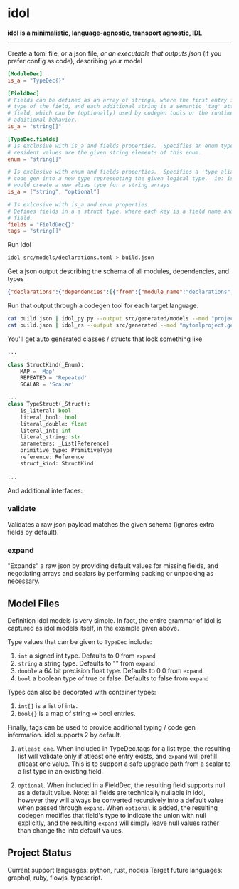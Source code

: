 # idol

**idol is a minimalistic, language-agnostic, transport agnostic, IDL**

---

Create a toml file, or a json file, _or an executable that outputs json_ (if you prefer config as code), describing your model

```toml
[ModuleDec]
is_a = "TypeDec{}"

[FieldDec]
# Fields can be defined as an array of strings, where the first entry is the logical
# type of the field, and each additional string is a semantic 'tag' attached to the
# field, which can be (optionally) used by codegen tools or the runtime to provide
# additional behavior.
is_a = "string[]"

[TypeDec.fields]
# Is exclusive with is_a and fields properties.  Specifies an enum type whose
# resident values are the given string elements of this enum.
enum = "string[]"

# Is exclusive with enum and fields properties.  Specifies a 'type alias' which will
# code gen into a new type representing the given logical type.  ie: is_a = "string[]"
# would create a new alias type for a string arrays.
is_a = ["string", "optional"]

# Is exlcusive with is_a and enum properties.
# Defines fields in a a struct type, where each key is a field name and each entry is the type of that
# field.
fields = "FieldDec{}"
tags = "string[]"
```

Run idol 

```bash
idol src/models/declarations.toml > build.json
```

Get a json output describing the schema of all modules, dependencies, and types

```json
{"declarations":{"dependencies":[{"from":{"module_name":"declarations","qualified_name":"declarations.ModuleDec","type_name":"ModuleDec"},"is_local":true,"to":{"module_name":"declarations","qualified_name":"declarations.TypeDec","type_name":"TypeDec"}},{"from":{"module_name":"declarations","qualified_name":"declarations.TypeDec","type_name":"TypeDec"},"is_local":true,"to":{"module_name":"declarations","qualified_name":"declarations.FieldDec","type_name":"FieldDec"}}],"module_name":"declarations","types_by_name":{"ModuleDec":{"fields":{},"is_a":{"is_literal":false,"literal_bool":false,"literal_double":0.0,"literal_int":0,"literal_int64":0,"literal_string":"","primitive_type":"int","reference":{"module_name":"declarations","qualified_name":"declarations.TypeDec","type_name":"TypeDec"},"struct_kind":"Map"},"options":[],"tags":[],"type_name":"ModuleDec"},"TypeDec":{"fields":{"is_a":{"field_name":"is_a","tags":[],"type_struct":{"is_literal":false,"literal_bool":false,"literal_double":0.0,"literal_int":0,"literal_int64":0,"literal_string":"","primitive_type":"string","reference":{"module_name":"","qualified_name":"","type_name":""},"struct_kind":"Scalar"}},"enum":{"field_name":"enum","tags":[],"type_struct":{"is_literal":false,"literal_bool":false,"literal_double":0.0,"literal_int":0,"literal_int64":0,"literal_string":"","primitive_type":"string","reference":{"module_name":"","qualified_name":"","type_name":""},"struct_kind":"Repeated"}},"tags":{"field_name":"tags","tags":[],"type_struct":{"is_literal":false,"literal_bool":false,"literal_double":0.0,"literal_int":0,"literal_int64":0,"literal_string":"","primitive_type":"string","reference":{"module_name":"","qualified_name":"","type_name":""},"struct_kind":"Repeated"}},"fields":{"field_name":"fields","tags":[],"type_struct":{"is_literal":false,"literal_bool":false,"literal_double":0.0,"literal_int":0,"literal_int64":0,"literal_string":"","primitive_type":"int","reference":{"module_name":"declarations","qualified_name":"declarations.FieldDec","type_name":"FieldDec"},"struct_kind":"Map"}}},"is_a":null,"options":[],"tags":[],"type_name":"TypeDec"},"FieldDec":{"fields":{},"is_a":{"is_literal":false,"literal_bool":false,"literal_double":0.0,"literal_int":0,"literal_int64":0,"literal_string":"","primitive_type":"string","reference":{"module_name":"","qualified_name":"","type_name":""},"struct_kind":"Repeated"},"options":[],"tags":[],"type_name":"FieldDec"}},"types_dependency_ordering":["FieldDec","TypeDec","ModuleDec"]}}
```

Run that output through a codegen tool for each target language.

```bash
cat build.json | idol_py.py --output src/generated/models --mod "project.generated.models"
cat build.json | idol_rs --output src/generated --mod "mytomlproject.generated"
```

You'll get auto generated classes / structs that look something like

```python
...

class StructKind(_Enum):
    MAP = 'Map'
    REPEATED = 'Repeated'
    SCALAR = 'Scalar'

...
class TypeStruct(_Struct):
    is_literal: bool
    literal_bool: bool
    literal_double: float
    literal_int: int
    literal_string: str
    parameters: _List[Reference]
    primitive_type: PrimitiveType
    reference: Reference
    struct_kind: StructKind
    
...
```

And additional interfaces:

### validate
Validates a raw json payload matches the given schema (ignores extra fields by default).

### expand
"Expands" a raw json by providing default values for missing fields, and negotiating arrays and scalars by performing 
packing or unpacking as necessary.

## Model Files

Definition idol models is very simple.  In fact, the entire grammar of idol is captured as idol models itself, in the example given above.

Type values that can be given to `TypeDec` include:

1. `int` a signed int type.  Defaults to 0 from `expand`
3.  `string` a string type.  Defaults to "" from `expand`
4.  `double` a 64 bit precision float type.  Defaults to 0.0 from `expand`.
5.  `bool` a boolean type of true or false.  Defaults to false from `expand`

Types can also be decorated with container types:

1.  `int[]` is a list of ints.
2.  `bool{}` is a map of string -> bool entries.

Finally, tags can be used to provide additional typing / code gen information.  idol supports 2 by default.

1.  `atleast_one`.  When included in TypeDec.tags for a list type, the resulting list will validate only if atleast one entry exists, and `expand` will prefill atleast one value.  This is to support a safe upgrade path from a scalar to a list type in an existing field.

2.  `optional`.  When included in a FieldDec, the resulting field supports null as a default value.  Note: all fields are technically nullable in idol, however they will always be converted recursively into a default value when passed through `expand`.  When `optional` is added, the resulting codegen modifies that field's type to indicate the union with null explicitly, and the resulting `expand` will simply leave null values rather than change the into default values.

## Project Status

Current support languages: python, rust, nodejs
Target future languages: graphql, ruby, flowjs, typescript.
